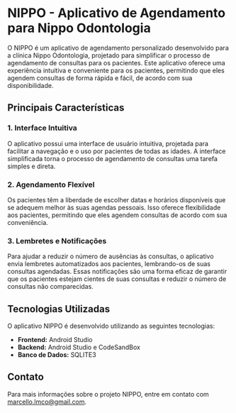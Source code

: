 # NIPPO - Aplicativo de Agendamento para Nippo Odontologia

O NIPPO é um aplicativo de agendamento personalizado desenvolvido para a clínica Nippo Odontologia, projetado para simplificar o processo de agendamento de consultas para os pacientes. Este aplicativo oferece uma experiência intuitiva e conveniente para os pacientes, permitindo que eles agendem consultas de forma rápida e fácil, de acordo com sua disponibilidade.

## Principais Características

### 1. Interface Intuitiva
O aplicativo possui uma interface de usuário intuitiva, projetada para facilitar a navegação e o uso por pacientes de todas as idades. A interface simplificada torna o processo de agendamento de consultas uma tarefa simples e direta.

### 2. Agendamento Flexível
Os pacientes têm a liberdade de escolher datas e horários disponíveis que se adequem melhor às suas agendas pessoais. Isso oferece flexibilidade aos pacientes, permitindo que eles agendem consultas de acordo com sua conveniência.

### 3. Lembretes e Notificações
Para ajudar a reduzir o número de ausências às consultas, o aplicativo envia lembretes automatizados aos pacientes, lembrando-os de suas consultas agendadas. Essas notificações são uma forma eficaz de garantir que os pacientes estejam cientes de suas consultas e reduzir o número de consultas não comparecidas.

## Tecnologias Utilizadas

O aplicativo NIPPO é desenvolvido utilizando as seguintes tecnologias:

- **Frontend:** Android Studio
- **Backend:** Android Studio e CodeSandBox
- **Banco de Dados:** SQLITE3

## Contato

Para mais informações sobre o projeto NIPPO, entre em contato com marcello.lmco@gmail.com.
